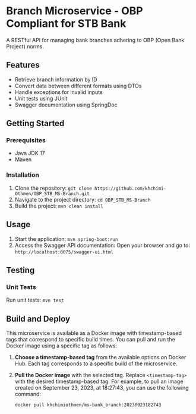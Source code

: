 # Branch Microservice - OBP Compliant for STB Bank

A RESTful API for managing bank branches adhering to OBP (Open Bank Project) norms.

## Features

- Retrieve branch information by ID
- Convert data between different formats using DTOs
- Handle exceptions for invalid inputs
- Unit tests using JUnit
- Swagger documentation using SpringDoc

## Getting Started

### Prerequisites

- Java JDK 17
- Maven

### Installation

1. Clone the repository: `git clone https://github.com/khchimi-Othmen/OBP_STB_MS-Branch.git`
2. Navigate to the project directory: `cd OBP_STB_MS-Branch`
3. Build the project: `mvn clean install`

## Usage

1. Start the application: `mvn spring-boot:run`
2. Access the Swagger API documentation: Open your browser and go to: `http://localhost:8075/swagger-ui.html`

## Testing

### Unit Tests

Run unit tests: `mvn test`

## Build and Deploy

This microservice is available as a Docker image with timestamp-based tags that correspond to specific build times. You can pull and run the Docker image using a specific tag as follows:

1. **Choose a timestamp-based tag** from the available options on Docker Hub. Each tag corresponds to a specific build of the microservice.

2. **Pull the Docker image** with the selected tag. Replace `<timestamp-tag>` with the desired timestamp-based tag. For example, to pull an image created on September 23, 2023, at 18:27:43, you can use the following command:

   ```bash
   docker pull khchimiothmen/ms-bank_branch:20230923182743

